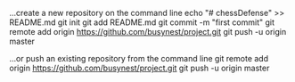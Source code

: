 ...create a new repository on the command line
echo "# chessDefense" >> README.md
git init
git add README.md
git commit -m "first commit"
git remote add origin https://github.com/busynest/project.git
git push -u origin master

…or push an existing repository from the command line
git remote add origin https://github.com/busynest/project.git
git push -u origin master
